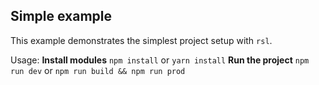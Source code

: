 ## Simple example

This example demonstrates the simplest project setup with `rsl`.

Usage:
**Install modules**
`npm install` or `yarn install`
**Run the project**
`npm run dev` or `npm run build && npm run prod`
